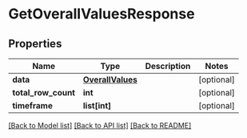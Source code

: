 # GetOverallValuesResponse

## Properties
Name | Type | Description | Notes
------------ | ------------- | ------------- | -------------
**data** | [**OverallValues**](OverallValues.md) |  | [optional] 
**total_row_count** | **int** |  | [optional] 
**timeframe** | **list[int]** |  | [optional] 

[[Back to Model list]](../README.md#documentation-for-models) [[Back to API list]](../README.md#documentation-for-api-endpoints) [[Back to README]](../README.md)


